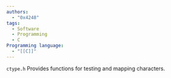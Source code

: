 ```yaml
---
authors:
  - "0x4248"
tags:
  - Software
  - Programming
  - C
Programming language:
  - "[[C]]"
---
```

`ctype.h` Provides functions for testing and mapping characters.